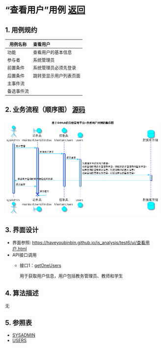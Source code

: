 ﻿<!-- markdownlint-disable MD033-->
<!-- 禁止MD033类型的警告 https://www.npmjs.com/package/markdownlint -->

# “查看用户”用例 [返回](../README.md)
## 1. 用例规约

|用例名称|查看用户|
|-------|:-------------|
|功能|查看用户的基本信息|
|参与者|系统管理员|
|前置条件|系统管理员必须先登录|
|后置条件|跳转至显示用户列表页面|
|主事件流||
|备选事件流| |

## 2. 业务流程（顺序图） [源码](../src/sequence查看用户.puml)
![sequence1](../image/sequence查看用户.png)

## 3. 界面设计
- 界面参照: https://haveyoubinbin.github.io/is_analysis/test6/ui/查看用户.html
- API接口调用
    - 接口1：[getOneUsers](../接口/getOneUsers.md)

        用于获取用户信息，用户包括教务管理员、教师和学生

## 4. 算法描述
无

## 5. 参照表
- [SYSADMIN](../数据库设计.md/#SYSADMIN)
- [USERS](../数据库设计.md/#USERS)
